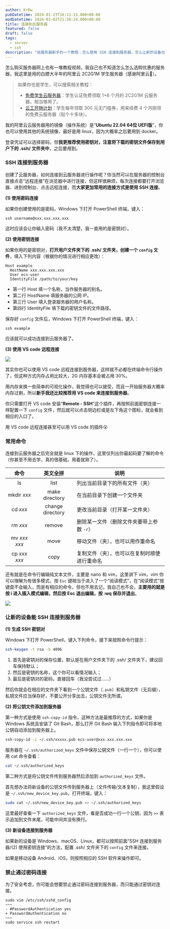 ```yaml
---
author: KrDw
pubDatetime: 2024-01-23T16:11:15.000+08:00
modDatetime: 2024-03-03T21:38:24.000+08:00
title: 连接到云服务器
featured: false
draft: false
tags:
  - server
  - ssh
description: "给服务器新手的一个教程：怎么使用 SSH 连接到服务器，怎么让新的设备也能 SSH 连接到服务器以及如何禁用密码登录只用密钥登录。"
---
```


怎么购买服务器网上也有一堆教程视频，我自己也不知道怎么怎么选购优惠的服务器，我这里是用的白嫖大半年的阿里云 2C2G1M 学生服务器（感谢阿里云🙏）。

> 如果你也是学生，可以搜索相关教程：
>
> - [免费学生云服务器](https://developer.aliyun.com/plan/student)：学生认证免费领取 1+6 个月的 2C2G1M 云服务器，相当够用了。
> - [云工开物计划](https://university.aliyun.com/)：学生每年领取 300 元无门槛券，用来续费 4 个月刚领的免费云服务器（贴个十多块）。

我的阿里云云服务器用的镜像（操作系统）是“**Ubuntu 22.04 64位 UEFI版**”，你也可以使用其他的系统镜像，最好是用 linux，因为大概率之后要用到 docker。

登录凭证可以选择密码，但**我更推荐使用密钥对，注意将下载的密钥文件保存到用户下的 .ssh/ 文件夹中**，之后要用到。

### SSH 连接到服务器

创建了云服务器，如何连接到云服务器进行操作呢？你当然可以在服务器的控制台直接点击“远程连接”在浏览器中进行连接，但这样很麻烦，每次连接都要打开浏览器、进到控制台、点击远程连接，而**大家更加常用的连接方式是使用 SSH 连接**。

**(1) 使用密码连接**

如果你创建使用的是密码，Windows 下打开 PowerShell 终端，键入：

```shell
ssh username@xxx.xxx.xxx.xxx
```

这时应该会让你输入密码（我不太清楚，我一直用的是密钥对）。

**(2) 使用密钥连接**

如果你用的是密钥对，**打开用户文件夹下的 .ssh/ 文件夹，创建一个 `config` 文件**，填入下列内容（根据你的情况进行相应更改）：

```
Host example
  HostName xxx.xxx.xxx.xxx
  User ecs-user
  IdentityFile /path/to/your/key
```

- 第一行 Host 填一个名称，当作服务器的别名。
- 第二行 HostName 填服务器的公网 IP。
- 第三行 User 填入登录服务器的用户名称。
- 第四行 IdentityFile 填下载的密钥文件的文件路径。

保存好 `config` 文件后，Windows 下打开 PowerShell 终端，键入：

```shell
ssh example
```

应该就可以成功连接到云服务器了。

**(3) 使用 VS code 远程连接**

![](https://img.krdw.me/2024/05/picgo_b74bf600e373ff9da6da8b70d1721da5.png)

其实你也可以使用 VS code 远程连接到服务器，这样就不必都在终端命令行操作了，但这种方式内存占用比较大，2G 内存基本会被占用 30%。

用内存来换一些简单的可视化操作，我觉得也可以接受，而且一开始服务器大概率内存过剩，所以**新手我还比较推荐用 VS code 来连接到服务器**。

你只需要打开 VS code 安装“**Remote - SSH**”这个插件，再按照前面密钥连接一样配置一下 `config` 文件，然后就可以点击侧边栏或是左下角这个图标，就会看到相应的入口了。

用 VS code 远程连接甚至可以用 VS code 的插件😮

### 常用命令

连接到云服务器之后完全就是 linux 下的操作，这里仅列出你最起码要了解的命令（你甚至不用去学，真的很基础，用着就熟了）。

|      命令      |     英文全拼     | 说明                                         |
| :------------: | :--------------: | -------------------------------------------- |
|       ls       |       list       | 列出当前目录下的所有文件（夹）               |
|  mkdir _xxx_   |  make directory  | 在当前目录下创建一个文件夹                   |
|    cd _xxx_    | change directory | 更改当前目录（打开某一文件夹）               |
|    rm _xxx_    |      remove      | 删除某一文件（删除文件夹要带上参数 `-r`）    |
| mv _xxx_ _xxx_ |       move       | 移动文件（夹），也可以用作重命名             |
| cp _xxx_ _xxx_ |       copy       | 复制文件（夹），也可以在复制时顺便进行重命名 |

还有就是在命令行编辑纯文本文件，主要是 nano 和 vim，这里讲下 vim，vim 你可以理解为有很多模式，按 `Esc` 键相当于进入了一个“阅读模式”，在“阅读模式”按键盘不会输入，而是有相应的命令，但也不用去记，我自己也不会，**主要用的就是按 i 进入插入模式编辑，然后按 Esc 退出编辑，按 :wq 保存并退出**。

![](https://img.krdw.me/2024/05/picgo_acc327dfe0d5328c1ad102179c70b641.gif)

### 让新的设备能 SSH 连接到服务器

**(1) 生成 SSH 密钥对**

Windows 下打开 PowerShell，键入下列命令，接下来按照命令行提示：

```bash
ssh-keygen -t rsa -b 4096
```

1. 首先是密钥对的保存位置，默认是在用户文件夹下的 .ssh/ 文件夹下，建议回车保持默认；
2. 然后是密钥的名称，这个你可以看情况输入；
3. 最后是密钥对的密码，直接回车（我没尝试过……）

然后你就会在相应的文件夹下看到一个公钥文件（`.pub`）和私钥文件（无后缀），私钥文件应当保存好，不要公开分享出去，公钥文件无所谓。

**(2) 将公钥文件添加到服务器**

第一种方式是使用 `ssh-copy-id` 指令，这种方法是最推荐的方式，如果你是 Windows 系统且安装了 Git Bash，那么打开 Git Bash 输入下列指令即可将本地公钥自动添加到服务器上。

```bash
ssh-copy-id -i ~/.ssh/xxxxx.pub ecs-user@xxx.xxx.xxx.xxx
```

服务器在 `~/.ssh/authorized_keys` 文件中保存公钥文件（一行一个），你可以使用 cat 命令查看：

```bash
cat ~/.ssh/authorized_keys
```

第二种方式是将公钥文件传到服务器然后添加到 `authorized_keys` 文件。

首先想办法将新设备的公钥文件传到服务器上（文件传输/文本复制），我这里假设是 `~/.ssh/new_device_key.pub`，打开终端，键入：

```bash
sudo cat ~/.ssh/new_device_key.pub >> ~/.ssh/authorized_keys
```

这里最好查看一下 `authorized_keys` 文件，看是否成功一行一个公钥，因为 `>>` 表示追加到文件末尾，可能中间并没有换行。

**(3) 新设备连接到服务器**

如果新的设备是 Windows、macOS、Linux，都可以按照前面“SSH 连接到服务器/(2) 使用密钥连接”的方法，配置 .ssh/ 文件夹下的 `config` 文件来连接。

如果是移动设备 Android、iOS，则按照相应的 SSH 软件来操作即可。

### 禁止通过密码连接

为了安全考虑，你可能会想要禁止通过密码连接到服务器，而只能通过密钥对连接。

```shell
sudo vim /etc/ssh/sshd_config
~~~
- #PasswordAuthentication yes
+ PasswordAuthentication no
~~~
sudo service ssh restart
```
